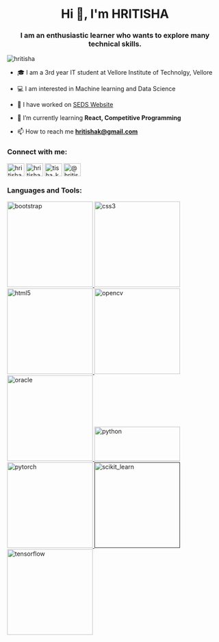 <h1 align="center">Hi 👋, I'm HRITISHA</h1>
<p align="center>
  <img alt="GIF" src="https://media.giphy.com/media/fTI9mBoWLef8k/giphy.gif" width = 200/>
</p>

<h3 align="center">I am an enthusiastic learner who wants to explore many technical skills.</h3>

<p align="left"> <img src="https://komarev.com/ghpvc/?username=hritisha" alt="hritisha" /> </p>

- 🎓 I am a 3rd year IT student at Vellore Institute of Technolgy, Vellore

- 💻 I am interested in Machine learning and Data Science

- 🔭 I have worked on [SEDS Website](https://seds.netlify.com/)

- 🌱 I’m currently learning **React, Competitive Programming**

- 📫 How to reach me **hritishak@gmail.com**

<p align="left">
<h3 align="left">Connect with me:</h3>
<a href="https://www.linkedin.com/in/hritisha31/" target="blank"><img align="center" src="https://cdn.jsdelivr.net/npm/simple-icons@3.0.1/icons/linkedin.svg" alt="hritisha kataria" height="30" width="40" /></a>
<a href="https://www.facebook.com/hritisha.kataria" target="blank"><img align="center" src="https://cdn.jsdelivr.net/npm/simple-icons@3.0.1/icons/facebook.svg" alt="hritisha kataria" height="30" width="40" /></a>
<a href="https://instagram.com/tisha_kataria" target="blank"><img align="center" src="https://cdn.jsdelivr.net/npm/simple-icons@3.0.1/icons/instagram.svg" alt="tisha_kataria" height="30" width="40" /></a>
<a href="https://medium.com/@hritishak" target="blank"><img align="center" src="https://cdn.jsdelivr.net/npm/simple-icons@3.0.1/icons/medium.svg" alt="@hritishak" height="30" width="40" /></a>
</p>

<h3 align="left">Languages and Tools:</h3>
<p align="left"> <a href="https://getbootstrap.com" target="_blank"> <img src="https://devicons.github.io/devicon/devicon.git/icons/bootstrap/bootstrap-plain.svg" alt="bootstrap" width="200" height="200"/> </a> <a href="https://www.w3schools.com/css/" target="_blank"> <img src="https://devicons.github.io/devicon/devicon.git/icons/css3/css3-original-wordmark.svg" alt="css3" width="200" height="200"/> </a> <a href="https://www.w3.org/html/" target="_blank"> <img src="https://devicons.github.io/devicon/devicon.git/icons/html5/html5-original-wordmark.svg" alt="html5" width="200" height="200"/> </a> <a href="https://opencv.org/" target="_blank"> <img src="https://www.vectorlogo.zone/logos/opencv/opencv-icon.svg" alt="opencv" width="200" height="200"/> </a> <a href="https://www.oracle.com/" target="_blank"> <img src="https://devicons.github.io/devicon/devicon.git/icons/oracle/oracle-original.svg" alt="oracle" width="200" height="200"/> </a> <a href="https://www.python.org" target="_blank"> <img src="https://devicons.github.io/devicon/devicon.git/icons/python/python-original.svg" alt="python" width="200" height="80"/> </a> <a href="https://pytorch.org/" target="_blank"> <img src="https://www.vectorlogo.zone/logos/pytorch/pytorch-icon.svg" alt="pytorch" width="200" height="200"/> </a> <a href="" target="_blank"> <img src="https://upload.wikimedia.org/wikipedia/commons/0/05/Scikit_learn_logo_small.svg" alt="scikit_learn" width="200" height="200"/> </a> <a href="https://www.tensorflow.org" target="_blank"> <img src="https://www.vectorlogo.zone/logos/tensorflow/tensorflow-icon.svg" alt="tensorflow" width="200" height="200"/> </a> </p>





<!--
**HRITISHA/HRITISHA** is a ✨ _special_ ✨ repository because its `README.md` (this file) appears on your GitHub profile.

Here are some ideas to get you started:

- 🔭 I’m currently working on ...
- 🌱 I’m currently learning ...
- 👯 I’m looking to collaborate on ...
- 🤔 I’m looking for help with ...
- 💬 Ask me about ...
- 📫 How to reach me: ...
- 😄 Pronouns: ...
- ⚡ Fun fact: ...
-->
